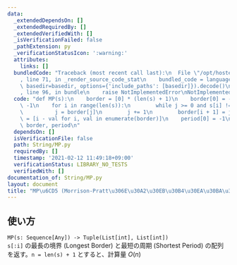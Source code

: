 ```yaml
---
data:
  _extendedDependsOn: []
  _extendedRequiredBy: []
  _extendedVerifiedWith: []
  _isVerificationFailed: false
  _pathExtension: py
  _verificationStatusIcon: ':warning:'
  attributes:
    links: []
  bundledCode: "Traceback (most recent call last):\n  File \"/opt/hostedtoolcache/Python/3.10.2/x64/lib/python3.10/site-packages/onlinejudge_verify/documentation/build.py\"\
    , line 71, in _render_source_code_stat\n    bundled_code = language.bundle(stat.path,\
    \ basedir=basedir, options={'include_paths': [basedir]}).decode()\n  File \"/opt/hostedtoolcache/Python/3.10.2/x64/lib/python3.10/site-packages/onlinejudge_verify/languages/python.py\"\
    , line 96, in bundle\n    raise NotImplementedError\nNotImplementedError\n"
  code: "def MP(s):\n    border = [0] * (len(s) + 1)\n    border[0] = -1\n    j =\
    \ -1\n    for i in range(len(s)):\n        while j >= 0 and s[i] != s[j]:\n  \
    \          j = border[j]\n        j += 1\n        border[i + 1] = j\n    period\
    \ = [i - val for i, val in enumerate(border)]\n    period[0] = -1\n    return\
    \ border, period\n"
  dependsOn: []
  isVerificationFile: false
  path: String/MP.py
  requiredBy: []
  timestamp: '2021-02-12 11:49:18+09:00'
  verificationStatus: LIBRARY_NO_TESTS
  verifiedWith: []
documentation_of: String/MP.py
layout: document
title: "MP\u6CD5 (Morrison-Pratt\u306E\u30A2\u30EB\u30B4\u30EA\u30BA\u30E0)"
---
```

## 使い方
`MP(s: Sequence[Any]) -> Tuple(List[int], List[int])`  
`s[:i]` の最長の境界 (Longest Border) と最短の周期 (Shortest Period) の配列を返す。`n = len(s) + 1` とすると、計算量 $O(n)$
